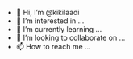 - 👋 Hi, I’m @kikilaadi
- 👀 I’m interested in ...
- 🌱 I’m currently learning ...
- 💞️ I’m looking to collaborate on ...
- 📫 How to reach me ...

<!---
kikilaadi/kikilaadi is a ✨ special ✨ repository because its `README.md` (this file) appears on your GitHub profile.
You can click the Preview link to take a look at your changes.
--->
